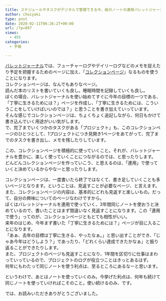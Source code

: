 ```yaml
---
title: スケジュールやタスクがデジタルで管理できる今、紙のノートの連用バレットジャーナルに何をしてもらうか その④
author: choiyaki
type: post
date: 2020-02-11T06:26:27+00:00
url: /?p=897
views:
  - 455
categories:
  - 手帳

---
```

[バレットジャーナル][1]では、フューチャーログやデイリーログなどのメモを捉えたり予定を把握するためのページに加え、「[コレクションページ][2]」なるものを使うことになります。  
コレクションページは、なんでもありなページ。  
読んだ本のリストを書いていくも良し。睡眠時間を記録していくも良し。  
ぼくの場合、バレットジャーナルを使い始めてすぐに今年の目標の一つである、「丁寧に生きるためには？」ページを作成し、「丁寧に生きるためには、こういうことをしていけばいいのでは？」と思うことを書き加えていっています。  
そんな感じでコレクションページは、ちょくちょく追記しながら、何日もかけて書き込んでいく用途がいい気がします。  
で、完了までいくつかのタスクがある「プロジェクト」も、このコレクションページのひとつとして、1プロジェクトにつき見開き1ページをあてがって、完了までのタスクを書き出し、メモを残したりしています。

この、コレクションページを積極的に使っていくこと。それが、バレットジャーナルを豊かに、楽しく使っていくことにつながるのでは、と思ったりします。  
どんどんコレクションページを作っていこう、と思えるのは、「連用」で使っていくと決めているからやなーと思ったりします。

コレクションページは、一度書いたら終了ではなくて、書き足していくことも多いページとなります。ということは、見返すことが必要なページ、と言えます。  
また、コレクションページの内容は、基本的にどれも見返すと楽しいもの。だって、自分の興味についてのページなわけですから。  
ぼくはバレットジャーナルを連用で使っていく、3年間同じノートを使おうと決めているので、書いたことはまず間違いなく見返すことになります。この「連用で使う」ってのが、コレクションページともとても相性がいい。  
来年のはじめ、今年まず書いた「丁寧に生きるためには？」ページが目に入ることになります。  
「あぁ、去年の目標は丁寧に生きる、やったなぁ。」と思い出すことができ、「じゃあ今年はどうしよう？」であったり、「どれくらい達成できたかなぁ」と振り返ることができたりします。  
また、プロジェクトのページも見返すことになり、1年間を区切りに仕事はまわっていっているので、プロジェクトのログが役立つことはきっとあるはず。  
何年にもわたって同じノートを使う利点は、至るところにあるなーと思います。

というわけで、あとはノートを使っていくのみ。今挙げた利点は、何年も続けて同じノートを使っていければこそのこと。使い続けるのみ、です。

では、お読みいただきありがとうございました。

 [1]: https://scrapbox.io/choiyaki-hondana/%E3%83%90%E3%83%AC%E3%83%83%E3%83%88%E3%82%B8%E3%83%A3%E3%83%BC%E3%83%8A%E3%83%AB
 [2]: https://scrapbox.io/choiyaki-hondana/%E3%82%B3%E3%83%AC%E3%82%AF%E3%82%B7%E3%83%A7%E3%83%B3%E3%83%9A%E3%83%BC%E3%82%B8